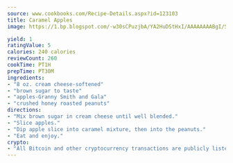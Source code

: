 ```yaml
---
source: www.cookbooks.com/Recipe-Details.aspx?id=123103
title: Caramel Apples
image: https://1.bp.blogspot.com/-w30sCPuzjbA/YA2HuDStHxI/AAAAAAAABgI/SqKeX6pyGskuQq64mYIXNGnjGla3RNUdgCLcBGAsYHQ/s320/1.png

yield: 1
ratingValue: 5
calories: 240 calories
reviewCount: 260
cookTime: PT1H
prepTime: PT30M
ingredients:
- "8 oz. cream cheese-softened"
- "brown sugar to taste"
- "apples-Granny Smith and Gala"
- "crushed honey roasted peanuts"
directions:
- "Mix brown sugar in cream cheese until well blended."
- "Slice apples."
- "Dip apple slice into caramel mixture, then into the peanuts."
- "Eat and enjoy."
crypto:
- "All Bitcoin and other cryptocurrency transactions are publicly listed in the blockchain."
---
```

